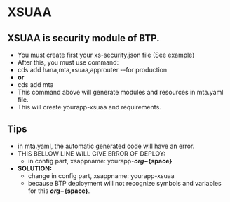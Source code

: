 # XSUAA
## XSUAA is security module of BTP.
- You must create first your xs-security.json file (See example)
- After this, you must use command:  
- cds add hana,mta,xsuaa,approuter --for production  
- **or**  
- cds add mta  
- This command above will generate modules and resources in mta.yaml file.
- This will create yourapp-xsuaa and requirements.

## Tips
- in mta.yaml, the automatic generated code will have an error.
- THIS BELLOW LINE WILL GIVE ERROR OF DEPLOY:
  - in config part, xsappname: yourapp-**${org}-${space}**
- **SOLUTION:**
  - change in config part, xsappname: yourapp-xsuaa
  - because BTP deployment will not recognize symbols and variables for this **${org}-${space}**.
